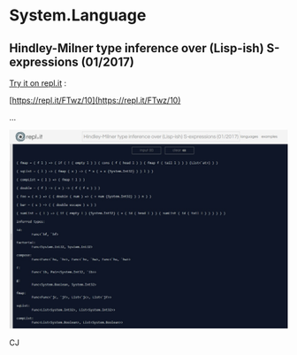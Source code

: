 # System.Language

## Hindley-Milner type inference over (Lisp-ish) S-expressions (01/2017)

[Try it on repl.it](https://repl.it/FTwz/10) :

[https://repl.it/FTwz/10](https://repl.it/FTwz/10)

...

![Hindley-Milner type inference over (Lisp-ish) S-expressions](tiri.jpg)

CJ
